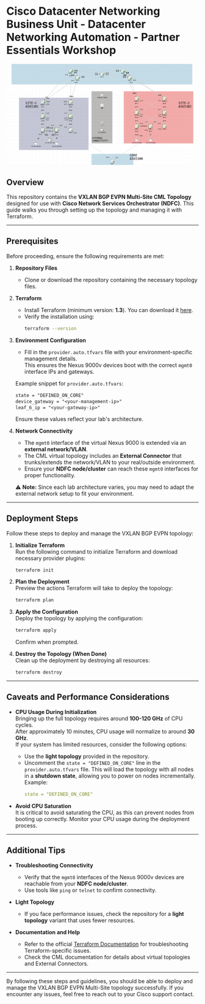 # Cisco Datacenter Networking Business Unit - Datacenter Networking Automation - Partner Essentials Workshop

![Topology](content/multi-site_topology.png "Topology")

## Overview

This repository contains the **VXLAN BGP EVPN Multi-Site CML Topology** designed for use with **Cisco Network Services Orchestrator (NDFC)**. This guide walks you through setting up the topology and managing it with Terraform.

---

## Prerequisites

Before proceeding, ensure the following requirements are met:

1. **Repository Files**  
   - Clone or download the repository containing the necessary topology files.

2. **Terraform**  
   - Install Terraform (minimum version: **1.3**). You can download it [here](https://www.terraform.io/downloads.html).  
   - Verify the installation using:
     ```bash
     terraform --version
     ```

3. **Environment Configuration**  
   - Fill in the `provider.auto.tfvars` file with your environment-specific management details.  
     This ensures the Nexus 9000v devices boot with the correct `mgmt0` interface IPs and gateways.

   Example snippet for `provider.auto.tfvars`:
   ```hcl
   state = "DEFINED_ON_CORE"
   device_gateway = "<your-management-ip>"
   leaf_6_ip = "<your-gateway-ip>"
   ```
   Ensure these values reflect your lab's architecture.

4. **Network Connectivity**  
   - The `mgmt0` interface of the virtual Nexus 9000 is extended via an **external network/VLAN**.  
   - The CML virtual topology includes an **External Connector** that trunks/extends the network/VLAN to your real/outside environment.  
   - Ensure your **NDFC node/cluster** can reach these `mgmt0` interfaces for proper functionality.

   ⚠️ **Note:** Since each lab architecture varies, you may need to adapt the external network setup to fit your environment.

---

## Deployment Steps

Follow these steps to deploy and manage the VXLAN BGP EVPN topology:

1. **Initialize Terraform**  
   Run the following command to initialize Terraform and download necessary provider plugins:
   ```bash
   terraform init
   ```

2. **Plan the Deployment**  
   Preview the actions Terraform will take to deploy the topology:
   ```bash
   terraform plan
   ```

3. **Apply the Configuration**  
   Deploy the topology by applying the configuration:
   ```bash
   terraform apply
   ```
   Confirm when prompted.

4. **Destroy the Topology (When Done)**  
   Clean up the deployment by destroying all resources:
   ```bash
   terraform destroy
   ```

---

## Caveats and Performance Considerations

- **CPU Usage During Initialization**  
  Bringing up the full topology requires around **100-120 GHz** of CPU cycles.  
  After approximately 10 minutes, CPU usage will normalize to around **30 GHz**.  
  If your system has limited resources, consider the following options:
  - Use the **light topology** provided in the repository.
  - Uncomment the `state = "DEFINED_ON_CORE"` line in the `provider.auto.tfvars` file. This will load the topology with all nodes in a **shutdown state**, allowing you to power on nodes incrementally. Example:
    ```yaml
    state = "DEFINED_ON_CORE"
    ```

- **Avoid CPU Saturation**  
  It is critical to avoid saturating the CPU, as this can prevent nodes from booting up correctly. Monitor your CPU usage during the deployment process.

---

## Additional Tips

- **Troubleshooting Connectivity**  
  - Verify that the `mgmt0` interfaces of the Nexus 9000v devices are reachable from your **NDFC node/cluster**.
  - Use tools like `ping` or `telnet` to confirm connectivity.

- **Light Topology**  
  - If you face performance issues, check the repository for a **light topology** variant that uses fewer resources.

- **Documentation and Help**  
  - Refer to the official [Terraform Documentation](https://www.terraform.io/docs) for troubleshooting Terraform-specific issues.
  - Check the CML documentation for details about virtual topologies and External Connectors.

---

By following these steps and guidelines, you should be able to deploy and manage the VXLAN BGP EVPN Multi-Site topology successfully. If you encounter any issues, feel free to reach out to your Cisco support contact.

